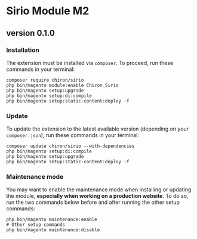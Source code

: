 # Sirio Module M2
## version 0.1.0

### Installation

The extension must be installed via `composer`. To proceed, run these commands in your terminal:

```
composer require chiron/sirio
php bin/magento module:enable Chiron_Sirio
php bin/magento setup:upgrade
php bin/magento setup:di:compile
php bin/magento setup:static-content:deploy -f
```

### Update

To update the extension to the latest available version (depending on your `composer.json`), run these commands in your terminal:

```
composer update chiron/sirio --with-dependencies
php bin/magento setup:di:compile
php bin/magento setup:upgrade
php bin/magento setup:static-content:deploy -f
```

### Maintenance mode

You may want to enable the maintenance mode when installing or updating the module, __especially when working on a production website__. To do so, run the two commands below before and after running the other setup commands:

```
php bin/magento maintenance:enable
# Other setup commands
php bin/magento maintenance:disable
```
